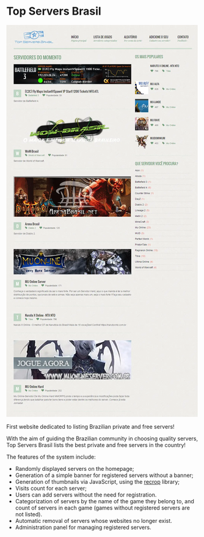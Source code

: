 # Top Servers Brasil

[![Top Servers Brasil](top-servers-brasil.webp)](top-servers-brasil.webp)

First website dedicated to listing Brazilian private and free servers!

With the aim of guiding the Brazilian community in choosing quality servers, Top Servers Brasil lists the best private and free servers in the country!

The features of the system include:

- Randomly displayed servers on the homepage;
- Generation of a simple banner for registered servers without a banner;
- Generation of thumbnails via JavaScript, using the [recrop](https://github.com/felladrin/recrop) library;
- Visits count for each server;
- Users can add servers without the need for registration.
- Categorization of servers by the name of the game they belong to, and count of servers in each game (games without registered servers are not listed).
- Automatic removal of servers whose websites no longer exist.
- Administration panel for managing registered servers.